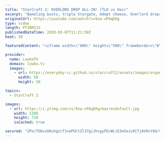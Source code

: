 ```yaml
---
title: "StarCraft 2: OVERLORD DROP ALL-IN! (TLO vs Has)"
excerpt: "Baneling busts, triple Stargate, Adept cheese, Overlord drops and more in this best-of-3 series of professional StarCraft 2 between Has and TLO. Both of these progamers are very well known to play unorthodox strategies. An awesome clash of playstyles.  PartinG vs Dark: https://youtu.be/B7NF-52Gdho Get"
originalUrl: https://youtube.com/watch?v=9zw-xPAqDXg
type: video
length: PT30M21S
publishedDateTime: 2020-03-07T11:21:50Z
heat: 50

featuredContent: "<iframe width=\"800\" height=\"500\" frameborder=\"0\" src=\"https://www.youtube.com/embed/9zw-xPAqDXg\" allow=\"accelerometer; autoplay; encrypted-media; gyroscope; picture-in-picture\" allowfullscreen></iframe>"

provider:
  name: LowkoTV
  domain: lowko.tv
  images:
    - url: https://everyday-cc.github.io/starcraft2/assets/images/organizations/lowko.tv-50x50.jpg
      width: 50
      height: 50

topics:
  - StarCraft 2

images:
  - url: https://i.ytimg.com/vi/9zw-xPAqDXg/maxresdefault.jpg
    width: 1280
    height: 720
    isCached: true

secured: "2Pn/TGbvuSKuVgzcT1nePUCtZl37giJhsgyFEcWLiE3e5eiLKCTjAV0vt9d/vwd1j6/MsDTJ5XkOq2mgoS0SicyTpHP+LDQW1j7wqA664VvFfoDC4psf8MgqJXV/9DEz9QlKJoRfJRoHVwy/DKbLmahLtlKEhca4S1E2vNFVHxFyaqFdwUHr1Y815plTirizSBW+kO9sQVKCjP6MoQR5OH4ARlFslTtZ3EPNeO3Z2Wg2/Dw4iUzj4bdFRtzphgsnBf6K2qJ/4TA4TgcszXJYiUA5/BMhR6fl5kWcUHY4cUeoybq8pC9KSbYY3bG3zHRs5N1OCFAaT6r5tELAMpsiJMO8Riwy/deIGt5eLMBK985P+SZf+X27zDhaNMaTUX1XBjgugGOMhshOZovx400QkNH3SL3Ya2dDdKJ9qB/NUEA=;nGtTMX61+bunxagHXTNR8w=="
---
```


